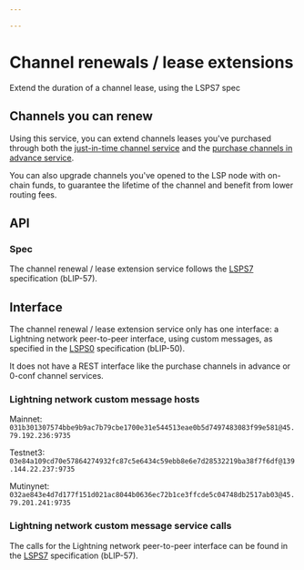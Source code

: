```yaml
---

---
```


# Channel renewals / lease extensions

Extend the duration of a channel lease, using the LSPS7 spec

## Channels you can renew

Using this service, you can extend channels leases you've purchased through both the [just-in-time channel service](/lsp/services/flow) and the [purchase channels in advance service](/lsp/services/lsps1).

You can also upgrade channels you've opened to the LSP node with on-chain funds, to guarantee the lifetime of the channel and benefit from lower routing fees.

## API

### Spec

The channel renewal / lease extension service follows the [LSPS7](https://github.com/lightning/blips/blob/719c320bb8a07875ae6732da08f487bb8fe19ed6/blip-0057.md) specification (bLIP-57).

## Interface

The channel renewal / lease extension service only has one interface: a Lightning network peer-to-peer interface, using custom messages, as specified in the [LSPS0](https://github.com/lightning/blips/blob/master/blip-0050.md) specification (bLIP-50).

It does not have a REST interface like the purchase channels in advance or 0-conf channel services.

### Lightning network custom message hosts

Mainnet: `031b301307574bbe9b9ac7b79cbe1700e31e544513eae0b5d7497483083f99e581@45.79.192.236:9735`

Testnet3: `03e84a109cd70e57864274932fc87c5e6434c59ebb8e6e7d28532219ba38f7f6df@139.144.22.237:9735`

Mutinynet: `032ae843e4d7d177f151d021ac8044b0636ec72b1ce3ffcde5c04748db2517ab03@45.79.201.241:9735`

### Lightning network custom message service calls

The calls for the Lightning network peer-to-peer interface can be found in the [LSPS7](https://github.com/lightning/blips/blob/719c320bb8a07875ae6732da08f487bb8fe19ed6/blip-0057.md) specification (bLIP-57).